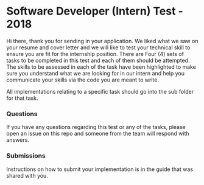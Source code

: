 # Software Developer (Intern) Test - 2018
Hi there, thank you for sending in your application. We liked what we saw on your resume and cover letter and we will like to test your technical skill to ensure you are fit for the internship position. There are Four (4) sets of tasks to be completed in this test and each of them should be attempted. The skills to be assessed in each of the task have been highlighted to make sure you understand what we are looking for in our intern and help you communicate your skills via the code you are meant to write.

All implementations relating to a specific task should go into the sub folder for that task.

### Questions
If you have any questions regarding this test or any of the tasks, please open an issue on this repo and someone from the team will respond with answers.

### Submissions
Instructions on how to submit your implementation is in the guide that was shared with you.
